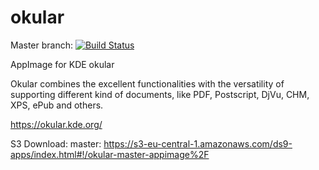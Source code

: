 # okular
Master branch:
[![Build Status](http://aci.pangea.pub/job/okular-master-appimage/badge/icon)](http://aci.pangea.pub/job/okular-master-appimage/)

AppImage for KDE okular

Okular combines the excellent functionalities with the versatility of supporting different kind of documents, like PDF, Postscript, DjVu, CHM, XPS, ePub and others.

https://okular.kde.org/

S3 Download:
master:
https://s3-eu-central-1.amazonaws.com/ds9-apps/index.html#!/okular-master-appimage%2F
